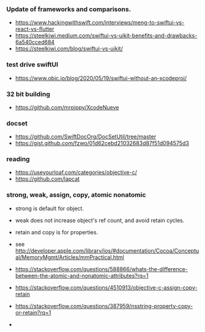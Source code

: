 

### Update of frameworks and comparisons.
* https://www.hackingwithswift.com/interviews/meng-to-swiftui-vs-react-vs-flutter
* https://steelkiwi.medium.com/swiftui-vs-uikit-benefits-and-drawbacks-6a540cced684
* https://steelkiwi.com/blog/swiftui-vs-uikit/

### test drive swiftUI
* https://www.objc.io/blog/2020/05/19/swiftui-without-an-xcodeproj/

### 32 bit building
* https://github.com/mrpippy/XcodeNueve

### docset
* https://github.com/SwiftDocOrg/DocSetUtil/tree/master
* https://gist.github.com/fzwo/01d62cebd21032683d87f51d094575d3

### reading
* https://useyourloaf.com/categories/objective-c/
* https://github.com/lapcat

### strong, weak, assign, copy, atomic nonatomic
* strong is default for object.
* weak does not increase object's ref count, and avoid retain cycles.
* retain and copy is for properties.
* see http://developer.apple.com/library/ios/#documentation/Cocoa/Conceptual/MemoryMgmt/Articles/mmPractical.html

* https://stackoverflow.com/questions/588866/whats-the-difference-between-the-atomic-and-nonatomic-attributes?rq=1

* https://stackoverflow.com/questions/4510913/objective-c-assign-copy-retain
* https://stackoverflow.com/questions/387959/nsstring-property-copy-or-retain?rq=1
* 
